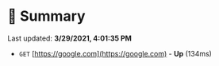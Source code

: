 # 📖 Summary
Last updated: **3/29/2021, 4:01:35 PM**

- `GET` [https://google.com](https://google.com) - **Up** (134ms)
